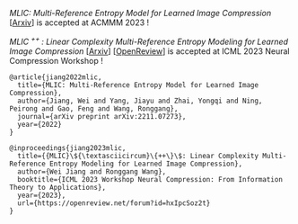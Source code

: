 *MLIC: Multi-Reference Entropy Model for Learned Image Compression* [[Arxiv](https://arxiv.org/abs/2211.07273)] is accepted at ACMMM 2023 !

*MLIC <sup> ++ </sup>: Linear Complexity Multi-Reference Entropy Modeling for Learned Image Compression*  [[Arxiv](https://arxiv.org/abs/2307.15421)] [[OpenReview](https://openreview.net/forum?id=hxIpcSoz2t)] is accepted at ICML 2023 Neural Compression Workshop !


```
@article{jiang2022mlic,
  title={MLIC: Multi-Reference Entropy Model for Learned Image Compression},
  author={Jiang, Wei and Yang, Jiayu and Zhai, Yongqi and Ning, Peirong and Gao, Feng and Wang, Ronggang},
  journal={arXiv preprint arXiv:2211.07273},
  year={2022}
}
```

```
@inproceedings{jiang2023mlic,
  title={{MLIC}\${\textasciicircum}\{++\}\$: Linear Complexity Multi-Reference Entropy Modeling for Learned Image Compression},
  author={Wei Jiang and Ronggang Wang},
  booktitle={ICML 2023 Workshop Neural Compression: From Information Theory to Applications},
  year={2023},
  url={https://openreview.net/forum?id=hxIpcSoz2t}
}
```
